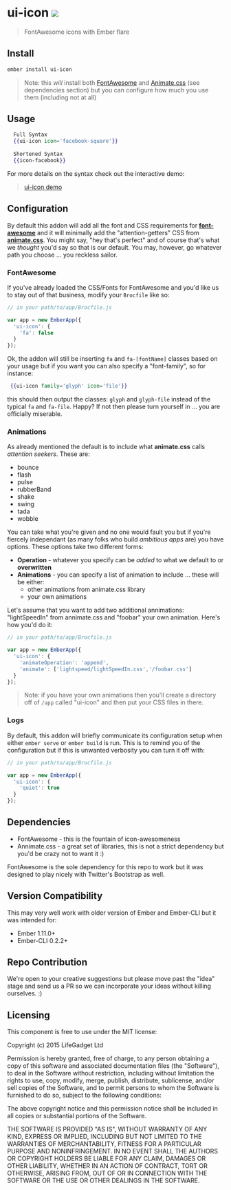 # ui-icon ![ ](https://travis-ci.org/lifegadget/ui-icon.svg)
> FontAwesome icons with Ember flare

## Install ##

````bash
ember install ui-icon
````

> Note: this *will* install both [FontAwesome](http://fortawesome.github.io/Font-Awesome/) and [Animate.css](http://daneden.github.io/animate.css/) (see dependencies section) but you can configure how much you use them (including not at all)

## Usage ##


````hbs
  Full Syntax
  {{ui-icon icon='facebook-square'}}
  
  Shortened Syntax
  {{icon-facebook}}
````

For more details on the syntax check out the interactive demo:

> [ui-icon demo](http://current.development.ui-icon.divshot.io)




## Configuration ##

By default this addon will add all the font and CSS requirements for [**font-awesome**](http://fortawesome.github.io/Font-Awesome/) and it will minimally add the "attention-getters" CSS from [**animate.css**](http://daneden.github.io/animate.css/). You might say, "hey that's perfect" and of course that's what we *thought* you'd say so that is our default. You may, however, go whatever path you choose ... you reckless sailor.


### FontAwesome ###

If you've already loaded the CSS/Fonts for FontAwesome and you'd like us to stay out of that business, modify your `Brocfile` like so:

```javascript
// in your path/to/app/Brocfile.js

var app = new EmberApp({
  'ui-icon': {
    'fa': false
  }
});
```

Ok, the addon will still be inserting `fa` and `fa-[fontName]` classes based on your usage but if you want you can also specify a "font-family", so for instance:

````handlebars
 {{ui-icon family='glyph' icon='file'}}
````

this should then output the classes: `glyph` and `glyph-file` instead of the typical `fa` and `fa-file`. Happy? If not then please turn yourself in ... you are officially miserable.

### Animations ###

As already mentioned the default is to include what **animate.css** calls *attention seekers*. These are:

- bounce
- flash
- pulse
- rubberBand
- shake
- swing
- tada
- wobble

You can take what you're given and no one would fault you but if you're fiercely independant (as many folks who build *ambitious apps* are) you have options. These options take two different forms:

- **Operation** - whatever you specify can be *added* to what we default to or **overwritten**
- **Animations** - you can specify a list of animation to include ... these will be either:
    - other animations from animate.css library
    - your own animations

Let's assume that you want to add two additional annimations: "lightSpeedIn" from annimate.css and "foobar" your own animation. Here's how you'd do it:

```javascript
// in your path/to/app/Brocfile.js

var app = new EmberApp({
  'ui-icon': {
    'animateOperation': 'append',
    'animate': ['lightspeed/lightSpeedIn.css','/foobar.css']
  }
});
```

> Note: if you have your own animations then you'll create a directory off of `/app` called "ui-icon" and then put your CSS files in there. 
> 

### Logs ###
By default, this addon will briefly communicate its configuration setup when either `ember serve` or `ember build` is run. This is to remind you of 
the configuration but if this is unwanted verbosity you can turn it off with:

```javascript
// in your path/to/app/Brocfile.js

var app = new EmberApp({
  'ui-icon': {
    'quiet': true
  }
});
````

## Dependencies ##

- FontAwesome - this is the fountain of icon-awesomeness
- Annimate.css - a great set of libraries, this is not a strict dependency but you'd be crazy not to want it :) 

FontAwesome is the sole dependency for this repo to work but it was designed to play nicely with Twitter's Bootstrap as well.

## Version Compatibility

This may very well work with older version of Ember and Ember-CLI but it was intended for:

- Ember 1.11.0+
- Ember-CLI 0.2.2+

## Repo Contribution

We're open to your creative suggestions but please move past the "idea" stage 
and send us a PR so we can incorporate your ideas without killing ourselves. :)

## Licensing

This component is free to use under the MIT license:

Copyright (c) 2015 LifeGadget Ltd

Permission is hereby granted, free of charge, to any person obtaining a copy of
this software and associated documentation files (the "Software"), to deal in
the Software without restriction, including without limitation the rights to
use, copy, modify, merge, publish, distribute, sublicense, and/or sell copies
of the Software, and to permit persons to whom the Software is furnished to do
so, subject to the following conditions:

The above copyright notice and this permission notice shall be included in all
copies or substantial portions of the Software.

THE SOFTWARE IS PROVIDED "AS IS", WITHOUT WARRANTY OF ANY KIND, EXPRESS OR
IMPLIED, INCLUDING BUT NOT LIMITED TO THE WARRANTIES OF MERCHANTABILITY,
FITNESS FOR A PARTICULAR PURPOSE AND NONINFRINGEMENT. IN NO EVENT SHALL THE
AUTHORS OR COPYRIGHT HOLDERS BE LIABLE FOR ANY CLAIM, DAMAGES OR OTHER
LIABILITY, WHETHER IN AN ACTION OF CONTRACT, TORT OR OTHERWISE, ARISING FROM,
OUT OF OR IN CONNECTION WITH THE SOFTWARE OR THE USE OR OTHER DEALINGS IN THE
SOFTWARE.